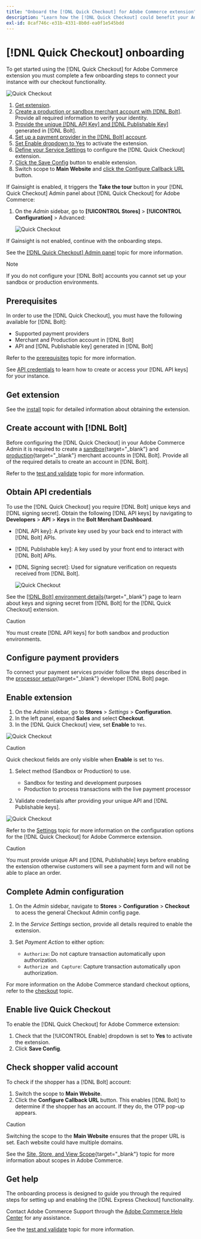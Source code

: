 ```yaml
---
title: "Onboard the [!DNL Quick Checkout] for Adobe Commerce extension"
description: "Learn how the [!DNL Quick Checkout] could benefit your Adobe Commerce instance and how to successfully onboard and setup the extension."
exl-id: 8caf746c-e31b-4331-8b0d-ea0f1e545bdd
---
```

# [!DNL Quick Checkout] onboarding

To get started using the [!DNL Quick Checkout] for Adobe Commerce extension you must complete a few onboarding steps to connect your instance with our checkout functionality.

![Quick Checkout](assets/overview-admin-panel.png)

1. [Get extension](#get-extension).
1. [Create a production or sandbox merchant account with [!DNL Bolt]](#create-account-with-bolt). Provide all required information to verify your identity.
1. [Provide the unique [!DNL API Key] and [!DNL Publishable Key]](#obtain-api-credentials) generated in [!DNL Bolt].
1. [Set up a payment provider in the [!DNL Bolt] account](#configure-payment-providers).
1. [Set Enable dropdown to Yes](#enable-extension) to activate the extension.
1. [Define your Service Settings](#complete-admin-configuration) to configure the [!DNL Quick Checkout] extension.
1. [Click the Save Config](#enable-live-quick-checkout) button to enable extension.
1. Switch scope to **Main Website** and [click the Configure Callback URL](#check-shopper-valid-account) button.

If Gainsight is enabled, it triggers the **Take the tour** button in your [!DNL Quick Checkout] Admin panel about [!DNL Quick Checkout] for Adobe Commerce:

1. On the _Admin_ sidebar, go to **[!UICONTROL Stores]** > **[!UICONTROL Configuration]** > Advanced:

    ![Quick Checkout](assets/gainsight-admin.png)

If Gainsight is not enabled, continue with the onboarding steps.

See the [[!DNL Quick Checkout] Admin panel](../quick-checkout/admin-panel.md) topic for more information.

>[!NOTE]
>
> If you do not configure your [!DNL Bolt] accounts you cannot set up your sandbox or production environments.

## Prerequisites

In order to use the [!DNL Quick Checkout], you must have the following available for [!DNL Bolt]:

- Supported payment providers
- Merchant and Production account in [!DNL Bolt]
- API and [!DNL Publishable key] generated in [!DNL Bolt]

Refer to the [prerequisites](../quick-checkout/prerequisites.md) topic for more information.

See [API credentials](#obtain-api-credentials) to learn how to create or access your [!DNL API keys] for your instance.

## Get extension

See the [install](../quick-checkout/install.md) topic for detailed information about obtaining the extension.

## Create account with [!DNL Bolt]

Before configuring the [!DNL Quick Checkout] in your Adobe Commerce Admin it is required to create a [sandbox](https://merchant-sandbox.bolt.com/register?platform=magento2){target="_blank"} and [production](https://merchant.bolt.com/register?platform=magento2){target="_blank"}  merchant accounts in [!DNL Bolt]. Provide all of the required details to create an account in [!DNL Bolt].

Refer to the [test and validate](../quick-checkout/testing.md) topic for more information.

## Obtain API credentials

To use the [!DNL Quick Checkout] you require [!DNL Bolt] unique keys and [!DNL signing secret]. Obtain the following [!DNL API keys] by navigating to **Developers** > **API** > **Keys** in the **Bolt Merchant Dashboard**.

- [!DNL API key]: A private key used by your back end to interact with [!DNL Bolt] APIs.
- [!DNL Publishable key]: A key used by your front end to interact with [!DNL Bolt] APIs.
- [!DNL Signing secret]: Used for signature verification on requests received from [!DNL Bolt].

  ![Quick Checkout](assets/account-credentials.png)

See the [[!DNL Bolt] environment details](https://help.bolt.com/developers/references/environment-details/#about-keys){target="_blank"} page to learn about keys and signing secret from [!DNL Bolt] for the [!DNL Quick Checkout] extension.

>[!CAUTION]
>
> You must create [!DNL API keys] for both sandbox and production environments.

## Configure payment providers

To connect your payment services provider follow the steps described in the [processor setup](https://help.bolt.com/integrations/adobe-quick-checkout/set-up/){target="_blank"} developer [!DNL Bolt] page.

## Enable extension

1. On the _Admin_ sidebar, go to **Stores** > _Settings_ > **Configuration**.
1. In the left panel, expand **Sales** and select **Checkout**.
1. In the [!DNL Quick Checkout] view, set **Enable** to `Yes`.

  ![Quick Checkout](assets/quick-checkout-view-no-enable.png)

  >[!CAUTION]
  >
  > Quick checkout fields are only visible when **Enable** is set to `Yes`.

1. Select method (Sandbox or Production) to use.

   - Sandbox for testing and development purposes
   - Production to process transactions with the live payment processor

1. Validate credentials after providing your unique API and [!DNL Publishable keys].

![Quick Checkout](assets/quick-checkout-main-view-react.png)

Refer to the [Settings](../quick-checkout/settings-quick-checkout.md) topic for more information on the configuration options for the [!DNL Quick Checkout] for Adobe Commerce extension.

>[!CAUTION]
>
> You must provide unique API and [!DNL Publishable] keys before enabling the extension otherwise customers will see a payment form and will not be able to place an order.

## Complete Admin configuration

1. On the _Admin_ sidebar, navigate to **Stores** > **Configuration** > **Checkout** to acess the general Checkout Admin config page.
1. In the _Service Settings_ section, provide all details required to enable the extension.
1. Set _Payment Action_ to either option:

   - `Authorize`: Do not capture transaction automatically upon authorization.
   - `Authorize and Capture`: Capture transaction automatically upon authorization.

For more information on the Adobe Commerce standard checkout options, refer to the [checkout](https://docs.magento.com/user-guide/configuration/sales/checkout.html) topic.

## Enable live Quick Checkout

To enable the [!DNL Quick Checkout] for Adobe Commerce extension:

1. Check that the [!UICONTROL Enable] dropdown is set to **Yes** to activate the extension.
1. Click **Save Config**.

## Check shopper valid account

To check if the shopper has a [!DNL Bolt] account:

1. Switch the scope to **Main Website**.
1. Click the **Configure Callback URL** button. This enables [!DNL Bolt] to determine if the shopper has an account. If they do, the OTP pop-up appears.

>[!CAUTION]
>
> Switching the scope to the **Main Website** ensures that the proper URL is set. Each website could have multiple domains.

See the [Site, Store, and View Scope](https://experienceleague.adobe.com/docs/commerce-admin/start/setup/websites-stores-views.html#scope-settings){target="_blank"} topic for more information about scopes in Adobe Commerce.

## Get help

The onboarding process is designed to guide you through the required steps for setting up and enabling the [!DNL Express Checkout] functionality.

Contact Adobe Commerce Support through the [Adobe Commerce Help Center](https://support.magento.com/hc/en-us/articles/360000913794-Adobe-Commerce-Help-Center-User-Guide) for any assistance.

See the [test and validate](../quick-checkout/testing.md) topic for more information.
